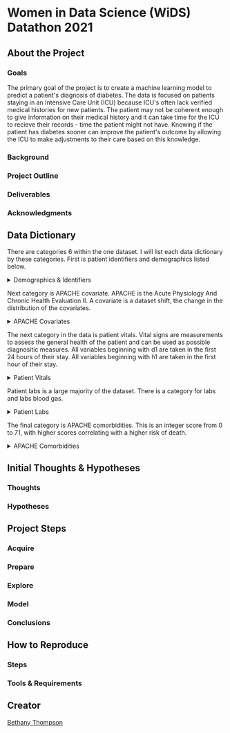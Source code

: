 # Women in Data Science (WiDS) Datathon 2021
## About the Project
### Goals
The primary goal of the project is to create a machine learning model to predict a patient's diagnosis of diabetes. The data is focused on patients staying in an Intensive Care Unit (ICU) because ICU's often lack verified medical histories for new patients. The patient may not be coherent enough to give information on their medical history and it can take time for the ICU to recieve their records - time the patient might not have. Knowing if the patient has diabetes sooner can improve the patient's outcome by allowing the ICU to make adjustments to their care based on this knowledge.

### Background

### Project Outline

### Deliverables

### Acknowledgments

## Data Dictionary
There are categories 6 within the one dataset. I will list each data dictionary by these categories. First is patient identifiers and demographics listed below.
<details>
<summary> Demographics & Identifiers </summary>

| Feature Name          | Description                                                                                                                                             | Data Type | Null % |
|-----------------------|---------------------------------------------------------------------------------------------------------------------------------------------------------|-----------|--------|
| encounter_id          | Unique ID number for patient unit stay                                                                                                                  | integer   | 0      |
| hospital_id           | Unique ID number for each hospital: 204 hospitals                                                                                                       | integer   | 0      |
| age                   | Age of patient in years: 0 - 89                                                                                                                         | float     | 4      |
| bmi                   | Body Mass Index in kg/m^2: goes to 6 decimal places                                                                                                     | float     | 4      |
| elective_surgery      | Boolean if patient was admitted for elective surgery                                                                                                    | integer   | 0      |
| ethnicity             | The common national or cultural tradition which the person belongs to: <br>African American, Asian, Caucasian, Hispanic, Native American, Other/Unknown | string    | 1      |
| gender                | The genotypical sex of the patient: 'M' or 'F'                                                                                                          | string    | 0      |
| height                | Height in centimeters                                                                                                                                   | float     | 2      |
| hospital_admit_source | Location of patient prior to being admitted to hospital                                                                                                 | string    | 26     |
| icu_admit_source      | Location of patient prior to being admitted to unit                                                                                                     | string    | 0      |
| icu_id                | Unique ID # for unit the patient was admitted                                                                                                           | integer   | 0      |
| icu_stay_type         | 3 types: admit, transfer, or readmit                                                                                                                    | string    | 0      |
| icu_type              | Classification for type of care the unit can give                                                                                                       | string    | 0      |
| pre_icu_los_days      | Length of stay between hospital admission and unit admission                                                                                            | float     | 0      |
| readmission_status    | Whether patient has been admitted to the unit previously, all values are 0                                                                              | integer   | 0      |
| weight                | The weight (body mass) in kilograms                                                                                                                     | float     | 3      |

</details>

Next category is APACHE covariate. APACHE is the Acute Physiology And Chronic Health Evaluation II. A covariate is a dataset shift, the change in the distribution of the covariates.  

<details>
<summary> APACHE Covariates </summary>

| Feature Name          | Description                                                                                                                                                                                                                                                                            | Data Type | Null % |
|-----------------------|----------------------------------------------------------------------------------------------------------------------------------------------------------------------------------------------------------------------------------------------------------------------------------------|-----------|--------|
| albumin_apache        | Albumin concentration measured during the first 24 hours in g/L, results in the highest APACHE III score. Ranges from 1.2 - 4.6                                                                                                                                                        | float     | 60     |
| apache_2_diagnosis    | APACHE II diagnosis for the ICU admission. Ranges from 101 - 308                                                                                                                                                                                                                       | float     | 1      |
| apache_3j_diagnosis   | APACHE III-J sub-diagnosis code, best describes the reason for the ICU admission. Ranges from .01 - 2201.05                                                                                                                                                                            | float     | 1      |
| apache_post_operative | APACHE operative status; 1 for post-operative, 0 for non-operative                                                                                                                                                                                                                     | integer   | 0      |
| arf_apache            | Whether the patient had acute renal failure during the first 24 hours of their unit stay, defined as a 24 hour urine output <410ml, creatinine >=133 micromol/L and no chronic dialysis. 0 or 1                                                                                        | integer   | 0      |
| bilirubin_apache      | Bilirubin concentration measured during the first 24 hours in micromol/L, results in the highest APACHE III score. Ranges from .1 - 60.2                                                                                                                                               | float     | 63     |
| bun_apache            | Blood Urea Nitrogen concentration measured during the first 24 hours in mmol/L, results in the highest APACHE III score. Ranges from 4.0 - 27.0                                                                                                                                        | float     | 20     |
| creatinine_apache     | Creatinine concentration measured during the first 24 hours in micromol/L, results in the highest APACHE III score. Ranges from .3 - 11.18                                                                                                                                             | float     | 19     |
| fio2_apache           | Fraction of Inspired Oxygen from the arterial blood gas taken during the first 24 hours of unit admission, produces the highest APACHE III score for oxygenation. Ranges from .21 - 1.0                                                                                                | float     | 77     |
| gcs_eyes_apache       | Eye opening component of the Glasgow Coma Scale measured during the first 24 hours, results in the highest APACHE III score. Values of 1, 2, 3, or 4                                                                                                                                   | float     | 2      |
| gcs_motor_apache      | Motor component of the Glasgow Coma Scale measured during the first 24 hours, results in the highest APACHE III score. Values of 1, 2, 3, 4, 5, or 6                                                                                                                                   | float     | 2      |
| gcs_unable_apache     | Whether the Glasgow Coma Scale was unable to be assessed due to patient sedation. 0 or 1                                                                                                                                                                                               | float     | 1      |
| gcs_verbal_apache     | Verbal component of the Glasgow Coma Scale measured during the first 24 hours, results in the highest APACHE III score. Values of 1, 2, 3, 4, or 5                                                                                                                                     | float     | 2      |
| glucose_apache        | Glucose concentration measured during the first 24 hours in mmol/L, results in the highest APACHE III score. Ranges from 39.0 - 598.7                                                                                                                                                  | float     | 11     |
| heart_rate_apache     | Heart rate measured during the first 24 hours in bpm, results in the highest APACHE III score. Ranges from 30.0 - 178.0                                                                                                                                                                | float     | 0      |
| hematocrit_apache     | Hematocrit measured during the first 24 hours, results in the highest APACHE III score. Ranges from 16.2 - 51.4                                                                                                                                                                        | float     | 21     |
| intubated_apache      | Whether the patient was intubated at the time of the highest scoring arterial blood gas used in the oxygenation score. 0 or 1                                                                                                                                                          | integer   | 0      |
| map_apache            | Mean Arterial Pressure measured during the first 24 hours in ml of mercury, results in the highest APACHE III score. Ranges from 40.0 - 200.0                                                                                                                                          | float     | 1      |
| paco2_apache          | Partial Pressure of Carbon Dioxide from the arterial blood gas taken during the first 24 hours of unit admission in ml of mercury, produces the highest APACHE III score for oxygenation. Ranges from 18.0 - 95.0ml of mercury                                                         | float     | 77     |
| paco2_for_ph_apache   | Partial Pressure of Carbon Dioxide from the arterial blood gas taken during the first 24 hours of unit admission ml of mercury, produces the highest APACHE III score for acid-base disturbance. Ranges from 18.0 - 95.0                                                               | float     | 77     |
| pao2_apache           | Partial Pressure of Oxygen from the arterial blood gas taken during the first 24 hours of unit admission in ml of mercury, produces the highest APACHE III score for oxygenation. Ranges from 31.0 - 498.0                                                                             | float     | 77     |
| ph_apache             | pH from the arterial blood gas taken during the first 24 hours of unit admission, produces the highest APACHE III score for acid-base disturbance. Ranges from 6.97 - 7.59                                                                                                             | float     | 77     |
| resprate_apache       | Respiratory rate measured during the first 24 hours in breaths/minute, results in the highest APACHE III score. Ranges from 4.0 - 60.0                                                                                                                                                 | float     | 1      |
| sodium_apache         | Sodium concentration measured during the first 24 hours in mmol/L, results in the highest APACHE III score. Ranges from 117.0 - 158.0                                                                                                                                                  | float     | 19     |
| temp_apache           | Temperature measured during the first 24 hours in degrees celsius, results in the highest APACHE III score. Ranges from 32.1 - 39.7                                                                                                                                                    | float     | 5      |
| urineoutput_apache    | Total urine output for the first 24 hours in ml. Ranges from 0 - 8716.7                                                                                                                                                                                                                | float     | 49     |
| ventilated_apache     | Whether the patient was invasively ventilated at the time of the highest scoring arterial blood gas using the oxygenation scoring algorithm, including any mode of positive pressure ventilation delivered through a circuit attached to an endo-tracheal tube or tracheostomy. 0 or 1 | integer   | 0      |
| wbc_apache            | White blood cell count measured during the first 24 hours in 10^9/L, results in the highest APACHE III score. Ranges from .9 - 45.8                                                                                                                                                    | float     | 23     |

</details>

The next category in the data is patient vitals. Vital signs are measurements to assess the general health of the patient and can be used as possible diagnositic measures. All variables beginning with d1 are taken in the first 24 hours of their stay. All variables beginning with h1 are taken in the first hour of their stay.  

<details>
<summary> Patient Vitals </summary>
  
  **Day 1 Vitals**
  
  | Variable Name             | Description                                                                                                           | Data Type | Null % |
|---------------------------|-----------------------------------------------------------------------------------------------------------------------|-----------|--------|
| d1_diasbp_invasive_max    | Highest diastolic blood pressure in ml of mercury, invasively measured. Ranges from 37 - 181                          | integer   | 73     |
| d1_diasbp_invasive_min    | Lowest diastolic blood pressure in ml of mercury, invasively measured. Ranges from 5 - 89                             | integer   | 73     |
| d1_diasbp_max             | Highest diastolic blood pressure in ml of mercury, either non-invasively or invasively measured. Ranges from 46 - 165 | integer   | 0      |
| d1_diasbp_min             | Lowest diastolic blood pressure in ml of mercury, either non-invasively or invasively measured. Ranges from 13 - 90   | integer   | 0      |
| d1_diasbp_noninvasive_max | Highest diastolic blood pressure in ml of mercury, non-invasively measured. Ranges from 46 - 165                      | integer   | 1      |
| d1_diasbp_noninvasive_min | Lowest diastolic blood pressure in ml of mercury, non-invasively measured. Ranges from 13 - 90                        | integer   | 1      |
| d1_heartrate_max          | Highest heart rate in beats/minute. Ranges from 58 - 177                                                              | integer   | 0      |
| d1_heartrate_min          | Lowest heart rate in beats/minute. Ranges from 0 - 175                                                                | integer   | 0      |
| d1_mbp_invasive_max       | Highest mean blood pressure in ml of mercury, invasively measured. Ranges from 38 - 322                               | integer   | 73     |
| d1_mbp_invasive_min       | Lowest mean blood pressure in ml of mercury, invasively measured. Ranges from 2 - 119                                 | integer   | 73     |
| d1_mbp_max                | Highest mean blood pressure in ml of mercury, either non-invasively or invasively measured. Ranges from 60 - 184      | integer   | 0      |
| d1_mbp_min                | Lowest mean blood pressure in ml of mercury, either non-invasively or invasively measured. Ranges from 22 - 112       | integer   | 0      |
| d1_mbp_noninvasive_max    | Highest mean blood pressure in ml of mercury, non-invasively measured. Ranges from 60 - 181                           | integer   | 2      |
| d1_mbp_noninvasive_min    | Lowest mean blood pressure in ml of mercury, non-invasively measured. Ranges from 22 - 112                            | integer   | 2      |
| d1_resprate_max           | Highest respiratory rate in breaths/minute. Ranges from 14 - 92                                                       | integer   | 1      |
| d1_resprate_min           | Lowest respiratory rate in breaths/minute. Ranges from 0 - 100                                                        | integer   | 1      |
| d1_spo2_max               | Highest peripheral oxygen saturation as a %. Ranges from 0 - 100                                                      | integer   | 0      |
| d1_spo2_min               | Lowest peripheral oxygen saturation as a %. Ranges from 0 - 100                                                       | integer   | 0      |
| d1_sysbp_invasive_max     | Highest systolic blood pressure in ml of mercury, invasively measured. Ranges from 71 - 295                           | integer   | 73     |
| d1_sysbp_invasive_min     | Lowest systolic blood pressure in ml of mercury, invasively measured. Ranges from 10 - 172                            | integer   | 73     |
| d1_sysbp_max              | Highest systolic blood pressure in ml of mercury, either non-invasively or invasively measured. Ranges from 90 - 232  | integer   | 0      |
| d1_sysbp_min              | Lowest systolic blood pressure in ml of mercury, either non-invasively or invasively measured. Ranges from 41 - 160   | integer   | 0      |
| d1_sysbp_noninvasive_max  | Highest systolic blood pressure in ml of mercury, non-invasively measured. Ranges from 90 - 232                       | integer   | 1      |
| d1_sysbp_noninvasive_min  | Lowest systolic blood pressure in ml of mercury, non-invasively measured. Ranges from 41 - 160                        | integer   | 1      |
| d1_temp_max               | Highest core temperature in degrees Celsius, invasively measured. Ranges from 35 - 40                                 | integer   | 3      |
| d1_temp_min               | Lowest core temperature in degrees Celsius. Ranges from 32 - 38                                                       | integer   | 3      |
  
  **Hour 1 Vitals**
  
  | Variable Name             | Description                                                                                                           | Data Type | Null % |
|---------------------------|-----------------------------------------------------------------------------------------------------------------------|-----------|--------|
|h1_diasbp_invasive_max    | Highest diastolic blood pressure in ml of mercury, invasively measured. Ranges from 33 - 135                          | integer   | 81     |
| h1_diasbp_invasive_min    | Lowest diastolic blood pressure in ml of mercury, invasively measured. Ranges from 19 - 104                           | integer   | 81     |
| h1_diasbp_max             | Highest diastolic blood pressure in ml of mercury, either non-invasively or invasively measured. Ranges from 37 - 143 | integer   | 4      |
| h1_diasbp_min             | Lowest diastolic blood pressure in ml of mercury, either non-invasively or invasively measured. Ranges from 22 - 113  | integer   | 4      |
| h1_diasbp_noninvasive_max | Highest diastolic blood pressure in ml of mercury, non-invasively measured. Ranges from 37 - 144                      | integer   | 9      |
| h1_diasbp_noninvasive_min | Lowest diastolic blood pressure in ml of mercury, non-invasively measured. Ranges from 22 - 114                       | integer   | 9      |
| h1_heartrate_max          | Highest heart rate in beats/minute. Ranges from 46 - 164                                                              | integer   | 3      |
| h1_heartrate_min          | Lowest heart rate in beats/minute. Ranges from 36 - 144                                                               | integer   | 3      |
| h1_mbp_invasive_max       | Highest mean blood pressure in ml of mercury, invasively measured. Ranges from 36 - 293                               | integer   | 80     |
| h1_mbp_invasive_min       | Lowest mean blood pressure in ml of mercury, invasively measured. Ranges from 8 - 140                                 | integer   | 80     |
| h1_mbp_max                | Highest mean blood pressure in ml of mercury, either non-invasively or invasively measured. Ranges from 49 - 165      | integer   | 5      |
| h1_mbp_min                | Lowest mean blood pressure in ml of mercury, either non-invasively or invasively measured. Ranges from 32 - 138       | integer   | 5      |
| h1_mbp_noninvasive_max    | Highest mean blood pressure in ml of mercury, non-invasively measured. Ranges from 49 - 163                           | integer   | 10     |
| h1_mbp_noninvasive_min    | Lowest mean blood pressure in ml of mercury, non-invasively measured. Ranges from 32 - 138                            | integer   | 10     |
| h1_resprate_max           | Highest respiratory rate in breaths/minute. Ranges from 10 - 59                                                       | integer   | 5      |
| h1_resprate_min           | Lowest respiratory rate in breaths/minute. Ranges from 0 - 189                                                        | integer   | 5      |
| h1_spo2_max               | Highest peripheral oxygen saturation as a %. Ranges from 0 - 100                                                      | integer   | 5      |
| h1_spo2_min               | Lowest peripheral oxygen saturation as a %. Ranges from 0 - 100                                                       | integer   | 5      |
| h1_sysbp_invasive_max     | Highest systolic blood pressure in ml of mercury, invasively measured. Ranges from 65 - 246                           | integer   | 81     |
| h1_sysbp_invasive_min     | Lowest systolic blood pressure in ml of mercury, invasively measured. Ranges from 31 - 198                            | integer   | 81     |
| h1_sysbp_max              | Highest systolic blood pressure in ml of mercury, either non-invasively or invasively measured. Ranges from 75 - 223  | integer   | 4      |
| h1_sysbp_min              | Lowest systolic blood pressure in ml of mercury, either non-invasively or invasively measured. Ranges from 53 - 194   | integer   | 4      |
| h1_sysbp_noninvasive_max  | Highest systolic blood pressure in ml of mercury, non-invasively measured. Ranges from 75 - 223                       | integer   | 9      |
| h1_sysbp_noninvasive_min  | Lowest systolic blood pressure in ml of mercury, non-invasively measured. Ranges from 53 - 195                        | integer   | 9      |
| h1_temp_max               | Highest core temperature in degrees Celsius, invasively measured. Ranges from 33 - 40                                 | integer   | 23     |
| h1_temp_min               | Lowest core temperature in degrees Celsius. Ranges from 33 - 39                                                       | integer   | 23     |
  
</details>

Patient labs is a large majority of the dataset. There is a category for labs and labs blood gas.

<details>
<summary> Patient Labs </summary>
  
</details>

The final category is APACHE comorbidities. This is an integer score from 0 to 71, with higher scores correlating with a higher risk of death.

<details>
<summary> APACHE Comorbidities </summary>
  
</details>

## Initial Thoughts & Hypotheses
### Thoughts
### Hypotheses
## Project Steps
### Acquire
### Prepare
### Explore
### Model
### Conclusions
## How to Reproduce
### Steps
### Tools & Requirements
## Creator
[Bethany Thompson](https://github.com/ThompsonBethany01)
